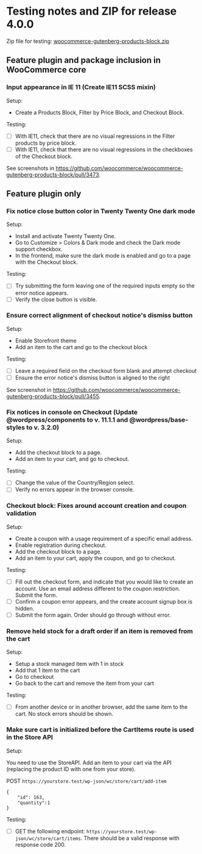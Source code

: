 # Testing notes and ZIP for release 4.0.0

Zip file for testing: [woocommerce-gutenberg-products-block.zip](https://github.com/woocommerce/woocommerce-gutenberg-products-block/files/5654619/woocommerce-gutenberg-products-block.zip)

## Feature plugin and package inclusion in WooCommerce core

### Input appearance in IE 11 (Create IE11 SCSS mixin)

Setup:

-   Create a Products Block, Filter by Price Block, and Checkout Block.

Testing:

-   [ ] With IE11, check that there are no visual regressions in the Filter products by price block.
-   [ ] With IE11, check that there are no visual regressions in the checkboxes of the Checkout block.

See screenshots in <https://github.com/woocommerce/woocommerce-gutenberg-products-block/pull/3473>.

## Feature plugin only

### Fix notice close button color in Twenty Twenty One dark mode

Setup:

-   Install and activate Twenty Twenty One.
-   Go to Customize > Colors & Dark mode and check the Dark mode support checkbox.
-   In the frontend, make sure the dark mode is enabled and go to a page with the Checkout block.

Testing:

-   [ ] Try submitting the form leaving one of the required inputs empty so the error notice appears.
-   [ ] Verify the close button is visible.

### Ensure correct alignment of checkout notice's dismiss button

Setup:

-   Enable Storefront theme
-   Add an item to the cart and go to the checkout block

Testing:

-   [ ] Leave a required field on the checkout form blank and attempt checkout
-   [ ] Ensure the error notice's dismiss button is aligned to the right

See screenshot in <https://github.com/woocommerce/woocommerce-gutenberg-products-block/pull/3455>.

### Fix notices in console on Checkout (Update @wordpress/components to v. 11.1.1 and @wordpress/base-styles to v. 3.2.0)

Setup:

-   Add the checkout block to a page.
-   Add an item to your cart, and go to checkout.

Testing:

-   [ ] Change the value of the Country/Region select.
-   [ ] Verify no errors appear in the browser console.

### Checkout block: Fixes around account creation and coupon validation

Setup:

-   Create a coupon with a usage requirement of a specific email address.
-   Enable registration during checkout.
-   Add the checkout block to a page.
-   Add an item to your cart, apply the coupon, and go to checkout.

Testing:

-   [ ] Fill out the checkout form, and indicate that you would like to create an account. Use an email address different to the coupon restriction. Submit the form.
-   [ ] Confirm a coupon error appears, and the create account signup box is hidden.
-   [ ] Submit the form again. Order should go through without error.

### Remove held stock for a draft order if an item is removed from the cart

Setup:

-   Setup a stock managed item with 1 in stock
-   Add that 1 item to the cart
-   Go to checkout
-   Go back to the cart and remove the item from your cart

Testing:

-   [ ] From another device or in another browser, add the same item to the cart. No stock errors should be shown.

### Make sure cart is initialized before the CartItems route is used in the Store API

Setup:

You need to use the StoreAPI. Add an item to your cart via the API (replacing the product ID with one from your store).

POST `https://yourstore.test/wp-json/wc/store/cart/add-item`

```text
{
	"id": 163,
	"quantity":1
}
```

Testing:

-   [ ] GET the following endpoint: `https://yourstore.test/wp-json/wc/store/cart/items`. There should be a valid response with response code 200.
